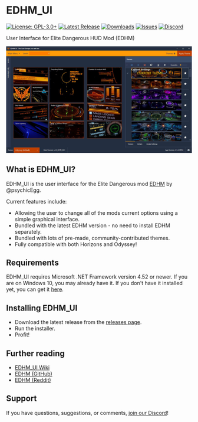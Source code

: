 # EDHM_UI
[![License: GPL-3.0+](https://img.shields.io/badge/license-GPL--3.0%2B-blue.svg)](https://raw.githubusercontent.com/BlueMystical/EDHM_UI/main/license.txt)
[![Latest Release](https://img.shields.io/github/v/release/BlueMystical/EDHM_UI)](https://github.com/BlueMystical/EDHM_UI/releases)
[![Downloads](https://img.shields.io/github/downloads/BlueMystical/EDHM_UI/latest/total)](https://github.com/BlueMystical/EDHM_UI/releases)
[![Issues](https://img.shields.io/github/issues/BlueMystical/EDHM_UI)](https://github.com/BlueMystical/EDHM_UI/issues)
[![Discord](https://img.shields.io/discord/773552741632180224?color=899AF9)](https://discord.gg/ZaRt6bCXvj)

User Interface for Elite Dangerous HUD Mod (EDHM)

<img src="static/preview.jpg" alt="EDHM_UI Preview">

## What is EDHM_UI?

EDHM_UI is the user interface for the Elite Dangerous mod [EDHM](https://github.com/psychicEgg/EDHM) by @psychicEgg.

Current features include:

* Allowing the user to change all of the mods current options using a simple graphical interface.
* Bundled with the latest EDHM version - no need to install EDHM separately.
* Bundled with lots of pre-made, community-contributed themes.
* Fully compatible with both Horizons and Odyssey!

## Requirements

EDHM_UI requires Microsoft .NET Framework version 4.52 or newer. If you are on Windows
10, you may already have it. If you don't have it installed yet, you can get it [here](https://dotnet.microsoft.com/download/dotnet-framework/net452).

## Installing EDHM_UI

* Download the latest release from the [releases page](https://github.com/BlueMystical/EDHM_UI/releases).
* Run the installer.
* Profit!

## Further reading

* [EDHM_UI Wiki](https://github.com/BlueMystical/EDHM_UI/wiki)
* [EDHM (GitHub)](https://github.com/psychicEgg/EDHM)
* [EDHM (Reddit)](https://www.reddit.com/r/EliteDangerous/comments/iu4mbj/elite_dangerous_hud_mod_edhm_custom_huds_without/)

## Support

If you have questions, suggestions, or comments, [join our Discord](https://discord.gg/ZaRt6bCXvj)!

